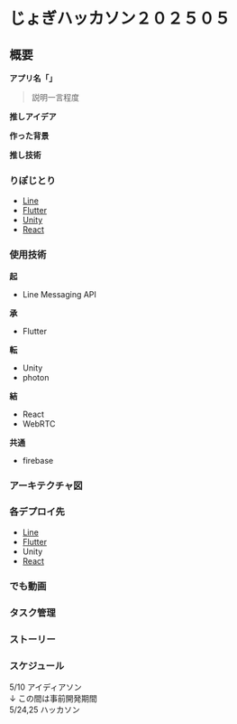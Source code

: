 # じょぎハッカソン２０２５０５
## 概要
**アプリ名「」**
> 説明一言程度

**推しアイデア**

**作った背景**


**推し技術**


### りぽじとり
- [Line](https://github.com/NazonoKansatugata/greedme_line)
- [Flutter](https://github.com/NazonoKansatugata/greedme_flutter)
- [Unity](https://github.com/Yanai1005/greendme-unity)
- [React](https://github.com/Yanai1005/greendme-react)

### 使用技術
**起**  
- Line Messaging API

**承**  
- Flutter  

**転**
- Unity
- photon  

**結**
- React
- WebRTC  

**共通**  
- firebase

### アーキテクチャ図

### 各デプロイ先
- [Line](https://lin.ee/cGzNKOc)
- [Flutter](https://greendme-8e44c.web.app/)
- Unity
- [React](https://greendme-react.web.app/)
### でも動画

### タスク管理

### ストーリー
### スケジュール
5/10 アイディアソン   
↓ この間は事前開発期間   
5/24,25 ハッカソン   
